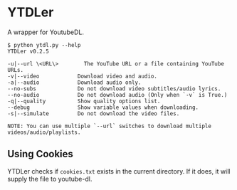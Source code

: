 # YTDLer

A wrapper for YoutubeDL.

```plaintext
$ python ytdl.py --help
YTDLer v0.2.5

-u|--url \<URL\>        The YouTube URL or a file containing YouTube URLs.
-v|--video            Download video and audio.
-a|--audio            Download audio only.
--no-subs             Do not download video subtitles/audio lyrics.
--no-audio            Do not download audio (Only when `-v` is True.)
-q|--quality          Show quality options list.
--debug               Show variable values when downloading.
-s|--simulate         Do not download the video files.

NOTE: You can use multiple `--url` switches to download multiple videos/audio/playlists.
```

## Using Cookies

YTDLer checks if `cookies.txt` exists in the current directory. If it does, it will supply the file to youtube-dl.

